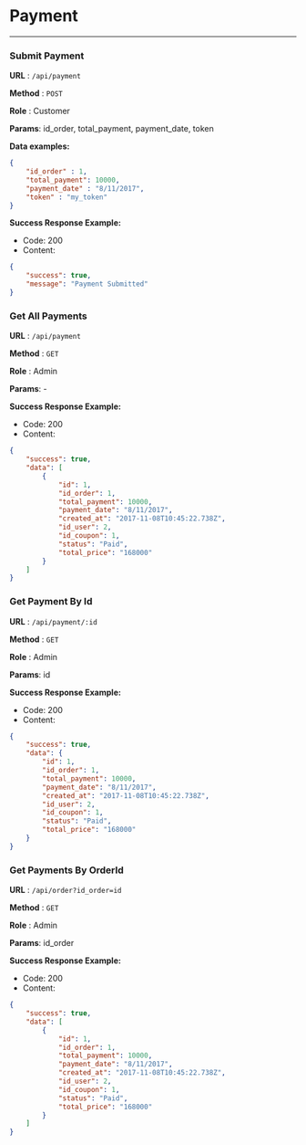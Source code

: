 # Payment
-----

### Submit Payment 
**URL** : `/api/payment`

**Method** : `POST`

**Role** : Customer

**Params**: id_order, total_payment, payment_date, token

**Data examples:**
```json
{
    "id_order" : 1,
    "total_payment": 10000,
    "payment_date" : "8/11/2017",
    "token" : "my_token"
}
```
**Success Response Example:**
- Code: 200
- Content:
```json
{
    "success": true,
    "message": "Payment Submitted"
}
```

### Get All Payments 

**URL** : `/api/payment`

**Method** : `GET`

**Role** : Admin

**Params**: -

**Success Response Example:**
- Code: 200
- Content:
```json
{
    "success": true,
    "data": [
        {
            "id": 1,
            "id_order": 1,
            "total_payment": 10000,
            "payment_date": "8/11/2017",
            "created_at": "2017-11-08T10:45:22.738Z",
            "id_user": 2,
            "id_coupon": 1,
            "status": "Paid",
            "total_price": "168000"
        }
    ]
}
```

### Get Payment By Id

**URL** : `/api/payment/:id`

**Method** : `GET`

**Role** : Admin

**Params**: id

**Success Response Example:**
- Code: 200
- Content:
```json
{
    "success": true,
    "data": {
        "id": 1,
        "id_order": 1,
        "total_payment": 10000,
        "payment_date": "8/11/2017",
        "created_at": "2017-11-08T10:45:22.738Z",
        "id_user": 2,
        "id_coupon": 1,
        "status": "Paid",
        "total_price": "168000"
    }
}
```

### Get Payments By OrderId

**URL** : `/api/order?id_order=id`

**Method** : `GET`

**Role** : Admin

**Params**: id_order

**Success Response Example:**
- Code: 200
- Content:
```json
{
    "success": true,
    "data": [
        {
            "id": 1,
            "id_order": 1,
            "total_payment": 10000,
            "payment_date": "8/11/2017",
            "created_at": "2017-11-08T10:45:22.738Z",
            "id_user": 2,
            "id_coupon": 1,
            "status": "Paid",
            "total_price": "168000"
        }
    ]
}
```
